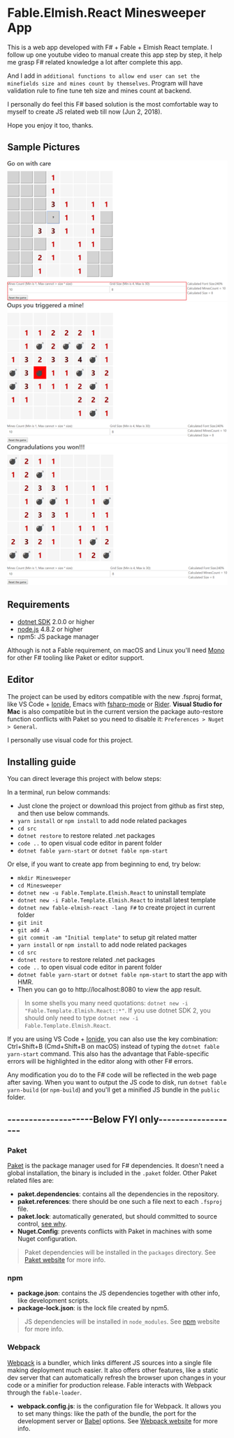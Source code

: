 # Fable.Elmish.React Minesweeper App
This is a web app developed with F# + Fable + Elmish React template. I follow up one youtube video to manual create this app step by step, it help me grasp F# related knowledge a lot after complete this app.

And I add in `additional functions to allow end user can set the minefields size and mines count by themselves`. Program will have validation rule to fine tune teh size and mines count at backend.

I personally do feel this F# based solution is the most comfortable way to myself to create JS related web till now (Jun 2, 2018).

Hope you enjoy it too, thanks.

## Sample Pictures
![Sample Picture - Running](https://github.com/ScottHuangZL/Minesweeper/blob/master/src/sample-picture1.png)
![Sample Picture - Lost](https://github.com/ScottHuangZL/Minesweeper/blob/master/src/sample-picture2.png)
![Sample Picture - Won](https://github.com/ScottHuangZL/Minesweeper/blob/master/src/sample-picture3.png)

## Requirements

* [dotnet SDK](https://www.microsoft.com/net/download/core) 2.0.0 or higher
* [node.js](https://nodejs.org) 4.8.2 or higher
* npm5: JS package manager

Although is not a Fable requirement, on macOS and Linux you'll need [Mono](http://www.mono-project.com/) for other F# tooling like Paket or editor support.

## Editor

The project can be used by editors compatible with the new .fsproj format, like VS Code + [Ionide](http://ionide.io/), Emacs with [fsharp-mode](https://github.com/fsharp/emacs-fsharp-mode) or [Rider](https://www.jetbrains.com/rider/). **Visual Studio for Mac** is also compatible but in the current version the package auto-restore function conflicts with Paket so you need to disable it: `Preferences > Nuget > General`.

I personally use visual code for this project. 

## Installing guide

You can direct leverage this project with below steps:

In a terminal, run below commands:
* Just clone the project or download this project from github as first step, and then use below commands.
* `yarn install` or `npm install` to add node related packages
* `cd src`
* `dotnet restore` to restore related .net packages
* `code ..` to open visual code editor in parent folder
* `dotnet fable yarn-start` or `dotnet fable npm-start`

Or else, if you want to create app from beginning to end, try below:
* `mkdir Minesweeper`
* `cd Minesweeper`
* `dotnet new -u Fable.Template.Elmish.React` to uninstall template
* `dotnet new -i Fable.Template.Elmish.React` to install latest template
* `dotnet new fable-elmish-react -lang F#` to create project in current folder
* `git init`
* `git add -A`
* `git commit -am "Initial template"` to setup git related matter
* `yarn install` or `npm install` to add node related packages
* `cd src`
* `dotnet restore` to restore related .net packages
* `code ..` to open visual code editor in parent folder
* `dotnet fable yarn-start` or `dotnet fable npm-start` to start the app with HMR.
* Then you can go to http://localhost:8080 to view the app result.

> In some shells you many need quotations: `dotnet new -i "Fable.Template.Elmish.React::*"`. If you use dotnet SDK 2, you should only need to type `dotnet new -i Fable.Template.Elmish.React`.

If you are using VS Code + [Ionide](http://ionide.io/), you can also use the key combination: Ctrl+Shift+B (Cmd+Shift+B on macOS) instead of typing the `dotnet fable yarn-start` command. This also has the advantage that Fable-specific errors will be highlighted in the editor along with other F# errors.

Any modification you do to the F# code will be reflected in the web page after saving. When you want to output the JS code to disk, run `dotnet fable yarn-build` (or `npm-build`) and you'll get a minified JS bundle in the `public` folder.

## --------------------Below FYI only-------------------

### Paket

[Paket](https://fsprojects.github.io/Paket/) is the package manager used for F# dependencies. It doesn't need a global installation, the binary is included in the `.paket` folder. Other Paket related files are:

- **paket.dependencies**: contains all the dependencies in the repository.
- **paket.references**: there should be one such a file next to each `.fsproj` file.
- **paket.lock**: automatically generated, but should committed to source control, [see why](https://fsprojects.github.io/Paket/faq.html#Why-should-I-commit-the-lock-file).
- **Nuget.Config**: prevents conflicts with Paket in machines with some Nuget configuration.

> Paket dependencies will be installed in the `packages` directory. See [Paket website](https://fsprojects.github.io/Paket/) for more info.

### npm

- **package.json**: contains the JS dependencies together with other info, like development scripts.
- **package-lock.json**: is the lock file created by npm5.

> JS dependencies will be installed in `node_modules`. See [npm](https://www.npmjs.com/) website for more info.

### Webpack

[Webpack](https://webpack.js.org) is a bundler, which links different JS sources into a single file making deployment much easier. It also offers other features, like a static dev server that can automatically refresh the browser upon changes in your code or a minifier for production release. Fable interacts with Webpack through the `fable-loader`.

- **webpack.config.js**: is the configuration file for Webpack. It allows you to set many things: like the path of the bundle, the port for the development server or [Babel](https://babeljs.io/) options. See [Webpack website](https://webpack.js.org) for more info.

